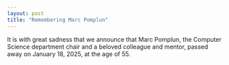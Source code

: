 ```yaml
---
layout: post
title: "Remembering Marc Pomplun"
---
```

It is with great sadness that we announce that Marc Pomplun, the Computer Science department chair and a beloved colleague and mentor, passed away on January 18, 2025, at the age of 55. 
